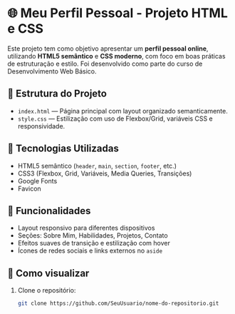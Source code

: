 # 🌐 Meu Perfil Pessoal - Projeto HTML e CSS

Este projeto tem como objetivo apresentar um **perfil pessoal online**, utilizando **HTML5 semântico** e **CSS moderno**, com foco em boas práticas de estruturação e estilo. Foi desenvolvido como parte do curso de Desenvolvimento Web Básico.

## 📁 Estrutura do Projeto

- `index.html` — Página principal com layout organizado semanticamente.
- `style.css` — Estilização com uso de Flexbox/Grid, variáveis CSS e responsividade.

## 🧩 Tecnologias Utilizadas

- HTML5 semântico (`header`, `main`, `section`, `footer`, etc.)
- CSS3 (Flexbox, Grid, Variáveis, Media Queries, Transições)
- Google Fonts
- Favicon

## 🎯 Funcionalidades

- Layout responsivo para diferentes dispositivos
- Seções: Sobre Mim, Habilidades, Projetos, Contato
- Efeitos suaves de transição e estilização com hover
- Ícones de redes sociais e links externos no `aside`

## 🚀 Como visualizar

1. Clone o repositório:
   ```bash
   git clone https://github.com/SeuUsuario/nome-do-repositorio.git
